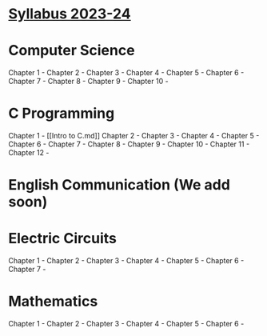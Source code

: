 # [Syllabus 2023-24](https://www.svnit.ac.in/web/department/ai/pdf/curriculum/BTech-AI-2023-24-Curriculum-First-Year-Syllabus.pdf)

# Computer Science

Chapter 1 - 
Chapter 2 - 
Chapter 3 - 
Chapter 4 - 
Chapter 5 - 
Chapter 6 - 
Chapter 7 - 
Chapter 8 - 
Chapter 9 - 
Chapter 10 - 

# C Programming

Chapter 1 - [[Intro to C.md]]
Chapter 2 - 
Chapter 3 - 
Chapter 4 - 
Chapter 5 - 
Chapter 6 - 
Chapter 7 - 
Chapter 8 - 
Chapter 9 - 
Chapter 10 - 
Chapter 11 - 
Chapter 12 - 

# English Communication (We add soon)

# Electric Circuits

Chapter 1 - 
Chapter 2 - 
Chapter 3 - 
Chapter 4 - 
Chapter 5 - 
Chapter 6 - 
Chapter 7 - 

# Mathematics

Chapter 1 - 
Chapter 2 - 
Chapter 3 - 
Chapter 4 - 
Chapter 5 - 
Chapter 6 - 